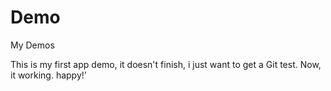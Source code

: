 # Demo
My Demos

This is my first app demo, it doesn't finish, i just want to get a Git test.
Now, it working.
happy!'

